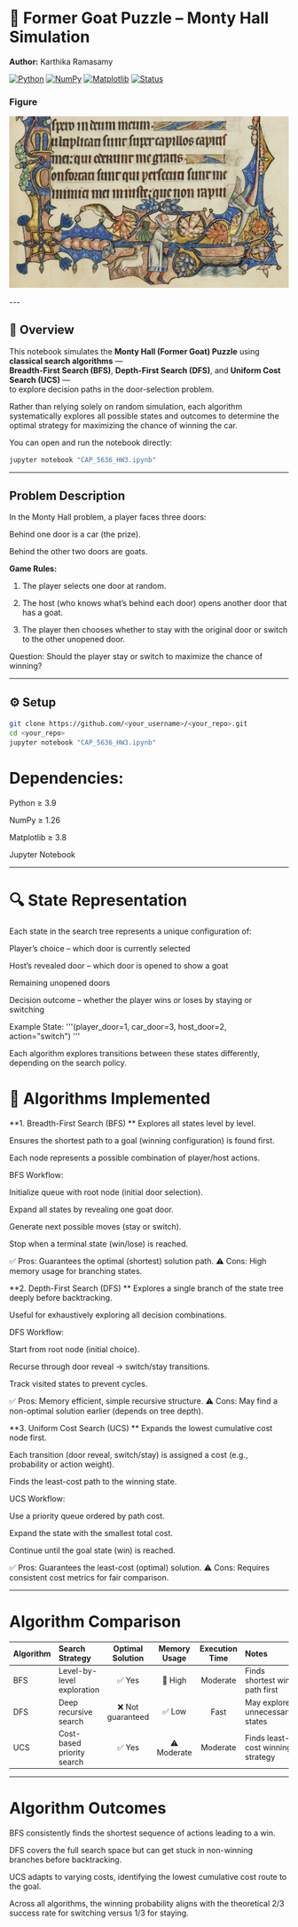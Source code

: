 # 🧩 Former Goat Puzzle – Monty Hall Simulation  
**Author:** Karthika Ramasamy  

[![Python](https://img.shields.io/badge/Python-3.10-blue.svg)]() [![NumPy](https://img.shields.io/badge/NumPy-1.26-blue.svg)]() [![Matplotlib](https://img.shields.io/badge/Matplotlib-3.8-orange.svg)]() [![Status](https://img.shields.io/badge/Simulation-Monty%20Hall%20Problem-green.svg)]()

### Figure 
<p align="center">
  <img src="OrmesbyPsalter.jpg" width="550"/>
</p>
---

## 🚀 Overview  

This notebook simulates the **Monty Hall (Former Goat) Puzzle** using **classical search algorithms** —  
**Breadth-First Search (BFS)**, **Depth-First Search (DFS)**, and **Uniform Cost Search (UCS)** —  
to explore decision paths in the door-selection problem.

Rather than relying solely on random simulation, each algorithm systematically explores all possible states and outcomes to determine the optimal strategy for maximizing the chance of winning the car.

You can open and run the notebook directly:  
```bash
jupyter notebook "CAP_5636_HW3.ipynb"
```
---

## Problem Description

In the Monty Hall problem, a player faces three doors:

Behind one door is a car (the prize).

Behind the other two doors are goats.

**Game Rules:**

1. The player selects one door at random.

2. The host (who knows what’s behind each door) opens another door that has a goat.

3. The player then chooses whether to stay with the original door or switch to the other unopened door.

Question: Should the player stay or switch to maximize the chance of winning?

---

## ⚙️ Setup
```bash
git clone https://github.com/<your_username>/<your_repo>.git
cd <your_repo>
jupyter notebook "CAP_5636_HW3.ipynb"
```

# Dependencies:

Python ≥ 3.9

NumPy ≥ 1.26

Matplotlib ≥ 3.8

Jupyter Notebook

---
# 🔍 State Representation

Each state in the search tree represents a unique configuration of:

Player’s choice – which door is currently selected

Host’s revealed door – which door is opened to show a goat

Remaining unopened doors

Decision outcome – whether the player wins or loses by staying or switching

Example State:
'''(player_door=1, car_door=3, host_door=2, action="switch") '''

Each algorithm explores transitions between these states differently, depending on the search policy.

# 🧩 Algorithms Implemented

**1. Breadth-First Search (BFS)
**
Explores all states level by level.

Ensures the shortest path to a goal (winning configuration) is found first.

Each node represents a possible combination of player/host actions.

BFS Workflow:

Initialize queue with root node (initial door selection).

Expand all states by revealing one goat door.

Generate next possible moves (stay or switch).

Stop when a terminal state (win/lose) is reached.

✅ Pros: Guarantees the optimal (shortest) solution path.
⚠️ Cons: High memory usage for branching states.

**2. Depth-First Search (DFS)
**
Explores a single branch of the state tree deeply before backtracking.

Useful for exhaustively exploring all decision combinations.

DFS Workflow:

Start from root node (initial choice).

Recurse through door reveal → switch/stay transitions.

Track visited states to prevent cycles.

✅ Pros: Memory efficient, simple recursive structure.
⚠️ Cons: May find a non-optimal solution earlier (depends on tree depth).

**3. Uniform Cost Search (UCS)
**
Expands the lowest cumulative cost node first.

Each transition (door reveal, switch/stay) is assigned a cost (e.g., probability or action weight).

Finds the least-cost path to the winning state.

UCS Workflow:

Use a priority queue ordered by path cost.

Expand the state with the smallest total cost.

Continue until the goal state (win) is reached.

✅ Pros: Guarantees the least-cost (optimal) solution.
⚠️ Cons: Requires consistent cost metrics for fair comparison.

---
# Algorithm Comparison
| Algorithm | Search Strategy            | Optimal Solution | Memory Usage | Execution Time | Notes                             |
| :-------- | :------------------------- | :--------------: | :----------: | :------------: | :-------------------------------- |
| BFS       | Level-by-level exploration |       ✅ Yes      |    🔺 High   |    Moderate    | Finds shortest win path first     |
| DFS       | Deep recursive search      | ❌ Not guaranteed |     ✅ Low    |      Fast      | May explore unnecessary states    |
| UCS       | Cost-based priority search |       ✅ Yes      |  ⚠️ Moderate |    Moderate    | Finds least-cost winning strategy |

---

# Algorithm Outcomes

BFS consistently finds the shortest sequence of actions leading to a win.

DFS covers the full search space but can get stuck in non-winning branches before backtracking.

UCS adapts to varying costs, identifying the lowest cumulative cost route to the goal.

Across all algorithms, the winning probability aligns with the theoretical 2/3 success rate for switching versus 1/3 for staying.
